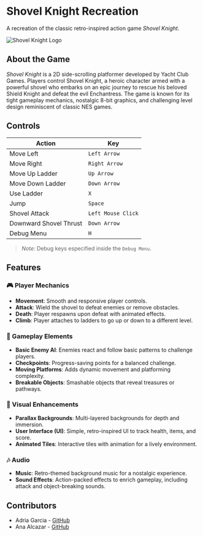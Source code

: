 # Shovel Knight Recreation

A recreation of the classic retro-inspired action game *Shovel Knight*.

![Shovel Knight Logo](https://static.wikia.nocookie.net/logopedia/images/3/34/1200px-ShovelKnightLogo.png/revision/latest?cb=20220929162715)  

## About the Game

*Shovel Knight* is a 2D side-scrolling platformer developed by Yacht Club Games. Players control Shovel Knight, a heroic character armed with a powerful shovel who embarks on an epic journey to rescue his beloved Shield Knight and defeat the evil Enchantress. The game is known for its tight gameplay mechanics, nostalgic 8-bit graphics, and challenging level design reminiscent of classic NES games.

## Controls

| Action                | Key                     |
|-----------------------|-------------------------|
| Move Left             | `Left Arrow`            |
| Move Right            | `Right Arrow`           |
| Move Up Ladder        | `Up Arrow`              |
| Move Down Ladder      | `Down Arrow`            |
| Use Ladder            | `X`                     |
| Jump                  | `Space`                 |
| Shovel Attack         | `Left Mouse Click`      |
| Downward Shovel Thrust| `Down Arrow`            |
| Debug Menu            | `H`                     |
> *Note:* Debug keys especified inside the `Debug Menu`.

## Features

### 🎮 Player Mechanics
- **Movement**: Smooth and responsive player controls.
- **Attack**: Wield the shovel to defeat enemies or remove obstacles.
- **Death**: Player respawns upon defeat with animated effects.
- **Climb**: Player attaches to ladders to go up or down to a different level.

### 🤖 Gameplay Elements
- **Basic Enemy AI**: Enemies react and follow basic patterns to challenge players.
- **Checkpoints**: Progress-saving points for a balanced challenge.
- **Moving Platforms**: Adds dynamic movement and platforming complexity.
- **Breakable Objects**: Smashable objects that reveal treasures or pathways.

### 🌆 Visual Enhancements
- **Parallax Backgrounds**: Multi-layered backgrounds for depth and immersion.
- **User Interface (UI)**: Simple, retro-inspired UI to track health, items, and score.
- **Animated Tiles**: Interactive tiles with animation for a lively environment.

### 🎶 Audio
- **Music**: Retro-themed background music for a nostalgic experience.
- **Sound Effects**: Action-packed effects to enrich gameplay, including attack and object-breaking sounds.
## Contributors

- Adria Garcia - [GitHub](https://github.com/XeivUPC)
- Ana Alcazar - [GitHub](https://github.com/AnaAlcazarCobo)

